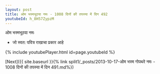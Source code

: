 ```yaml
---
layout: post
title: ओम भस्मभूठया नमः - 1008 दिनों की तपस्या में दिन 492
youtubeId: h_8H57ZypzM
---
```

 
 
 ओम भस्मभूठया नमः  
 
 -  जो स्वत: पवित्र राखाचा प्रकार आहे 
 
  
 
  
 
 
 
 
 
 


{% include youtubePlayer.html id=page.youtubeId %}
 
[Next]({{ site.baseurl }}{% link  split1/_posts/2013-10-17-ओम भस्म गोपथरे नमः - 1008 दिनों की तपस्या में दिन 491.md%})
 
